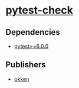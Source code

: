 # [pytest-check](https://pypi.org/project/pytest-check)

## Dependencies
- [pytest>=6.0.0](packages/p/pytest.md)



## Publishers
- [okken](https://pypi.org/user/okken)

